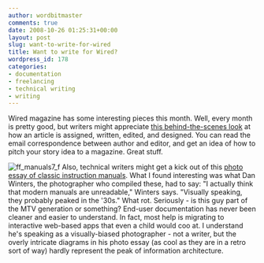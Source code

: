 ```yaml
---
author: wordbitmaster
comments: true
date: 2008-10-26 01:25:31+00:00
layout: post
slug: want-to-write-for-wired
title: Want to write for Wired?
wordpress_id: 178
categories:
- documentation
- freelancing
- technical writing
- writing
---
```


Wired magazine has some interesting pieces this month. Well, every month is pretty good, but writers might appreciate [this behind-the-scenes look](http://blog.wired.com/storyboard/) at how an article is assigned, written, edited, and designed. You can read the email correspondence between author and editor, and get an idea of how to pitch your story idea to a magazine. Great stuff.

 

![ff_manuals7_f](http://wordbit.freehostia.com/wp-content/uploads/2008/10/ff_manuals7_f.jpg) Also, technical writers might get a kick out of this [photo essay of classic instruction manuals](http://www.wired.com/culture/design/multimedia/2008/10/ff_manuals). What I found interesting was what Dan Winters, the photographer who compiled these, had to say: "I actually think that modern manuals are unreadable," Winters says. "Visually speaking, they probably peaked in the '30s." What rot. Seriously - is this guy part of the MTV generation or something? End-user documentation has never been cleaner and easier to understand. In fact, most help is migrating to interactive web-based apps that even a child would coo at. I understand he's speaking as a visually-biased photographer - not a writer, but the overly intricate diagrams in his photo essay (as cool as they are in a retro sort of way) hardly represent the peak of information architecture.
